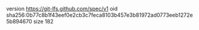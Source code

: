 version https://git-lfs.github.com/spec/v1
oid sha256:0b77c8b1f43eef0e2cb3c7feca8103b457e3b81972ad0773eeb1272e5b894670
size 182
